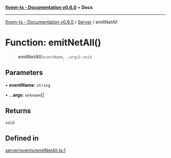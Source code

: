 [**fivem-ts - Documentation v0.6.0**](../../../README.md) • **Docs**

***

[fivem-ts - Documentation v0.6.0](../../../README.md) / [Server](../README.md) / emitNetAll

# Function: emitNetAll()

> **emitNetAll**(`eventName`, ...`args`): `void`

## Parameters

• **eventName**: `string`

• ...**args**: `unknown`[]

## Returns

`void`

## Defined in

[server/events/emitNetAll.ts:1](https://github.com/Purpose-Dev/fivem-ts/blob/main/src/server/events/emitNetAll.ts#L1)
